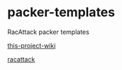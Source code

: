 packer-templates
================

RacAttack packer templates

[this-project-wiki](https://github.com/racattack/packer-templates/wiki)

[racattack](http://racattack.org)
